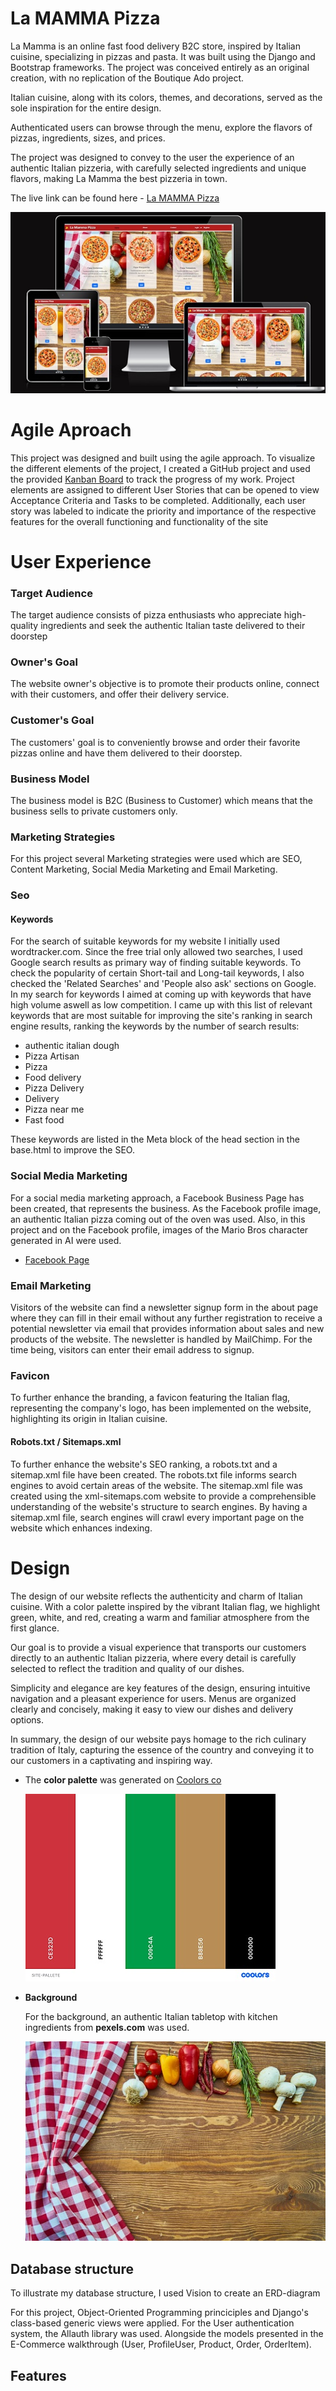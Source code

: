 # La MAMMA Pizza

La Mamma is an online fast food delivery B2C store, inspired by Italian cuisine, specializing in pizzas and pasta. It was built using the Django and Bootstrap frameworks.
The project was conceived entirely as an original creation, with no replication of the Boutique Ado project.

Italian cuisine, along with its colors, themes, and decorations, served as the sole inspiration for the entire design.

Authenticated users can browse through the menu, explore the flavors of pizzas, ingredients, sizes, and prices.

The project was designed to convey to the user the experience of an authentic Italian pizzeria, with carefully selected ingredients and unique flavors, making La Mamma the best pizzeria in town.


The live link can be found here - [La MAMMA Pizza](https://myecommerce-f6b06812eb2a.herokuapp.com/)

![responsive-site](static/images/responsividade01.jpg)

# Agile Aproach

This project was designed and built using the agile approach. To visualize the different elements of the project, I created a GitHub project and used the provided [Kanban Board](https://github.com/users/RubemJanoni/projects/7) to track the progress of my work. Project elements are assigned to different User Stories that can be opened to view Acceptance Criteria and Tasks to be completed. Additionally, each user story was labeled to indicate the priority and importance of the respective features for the overall functioning and functionality of the site

# User Experience

### Target Audience

The target audience consists of pizza enthusiasts who appreciate high-quality ingredients and seek the authentic Italian taste delivered to their doorstep

### Owner's Goal

The website owner's objective is to promote their products online, connect with their customers, and offer their delivery service.

### Customer's Goal

The customers' goal is to conveniently browse and order their favorite pizzas online and have them delivered to their doorstep.

### Business Model

The business model is B2C (Business to Customer) which means that the business sells to private customers only.

### Marketing Strategies

For this project several Marketing strategies were used which are SEO, Content Marketing, Social Media Marketing and Email Marketing.

### Seo

#### Keywords

For the search of suitable keywords for my website I initially used wordtracker.com. Since the free trial only allowed two searches, I used Google search results as primary way of finding suitable keywords. To check the popularity of certain Short-tail and Long-tail keywords, I also checked the 'Related Searches' and 'People also ask' sections on Google. In my search for keywords I aimed at coming up with keywords that have high volume aswell as low competition. I came up with this list of relevant keywords that are most suitable for improving the site's ranking in search engine results, ranking the keywords by the number of search results:

- authentic italian dough
- Pizza Artisan
- Pizza
- Food delivery
- Pizza Delivery
- Delivery
- Pizza near me
- Fast food

These keywords are listed in the Meta block of the head section in the base.html to improve the SEO.


### Social Media Marketing

For a social media marketing approach, a Facebook Business Page has been created, that represents the business. As the Facebook profile image, an authentic Italian pizza coming out of the oven was used. Also, in this project and on the Facebook profile, images of the Mario Bros character generated in AI were used.

- [Facebook Page](https://www.facebook.com/profile.php?id=61556196362714)

### Email Marketing

Visitors of the website can find a newsletter signup form in the about page where they can fill in their email without any further registration to receive a potential newsletter via email that provides information about sales and new products of the website. The newsletter is handled by MailChimp. For the time being, visitors can enter their email address to signup.

### Favicon

To further enhance the branding, a favicon featuring the Italian flag, representing the company's logo, has been implemented on the website, highlighting its origin in Italian cuisine.

#### Robots.txt / Sitemaps.xml

To further enhance the website's SEO ranking, a robots.txt and a sitemap.xml file have been created. The robots.txt file informs search engines to avoid certain areas of the website. The sitemap.xml file was created using the xml-sitemaps.com website to provide a comprehensible understanding of the website's structure to search engines. By having a sitemap.xml file, search engines will crawl every important page on the website which enhances indexing.

# Design

The design of our website reflects the authenticity and charm of Italian cuisine. With a color palette inspired by the vibrant Italian flag, we highlight green, white, and red, creating a warm and familiar atmosphere from the first glance.

Our goal is to provide a visual experience that transports our customers directly to an authentic Italian pizzeria, where every detail is carefully selected to reflect the tradition and quality of our dishes.

Simplicity and elegance are key features of the design, ensuring intuitive navigation and a pleasant experience for users. Menus are organized clearly and concisely, making it easy to view our dishes and delivery options.

In summary, the design of our website pays homage to the rich culinary tradition of Italy, capturing the essence of the country and conveying it to our customers in a captivating and inspiring way.

- The **color palette** was generated on [Coolors co](https://coolors.co/)
  

  ![Color Palette](static/images/pallete-colors.jpg)

- **Background**

    For the background, an authentic Italian tabletop with kitchen ingredients from **pexels.com** was used.
  
  ![Background](static/images/fundo-toalha-pequeno.jpg)


## Database structure

To illustrate my database structure, I used Vision to create an ERD-diagram

For this project, Object-Oriented Programming princiciples and Django's class-based generic views were applied. For the User authentication system, the Allauth library was used. Alongside the models presented in the E-Commerce walkthrough (User, ProfileUser, Product, Order, OrderItem).

## Features


  


  
  

  

  




